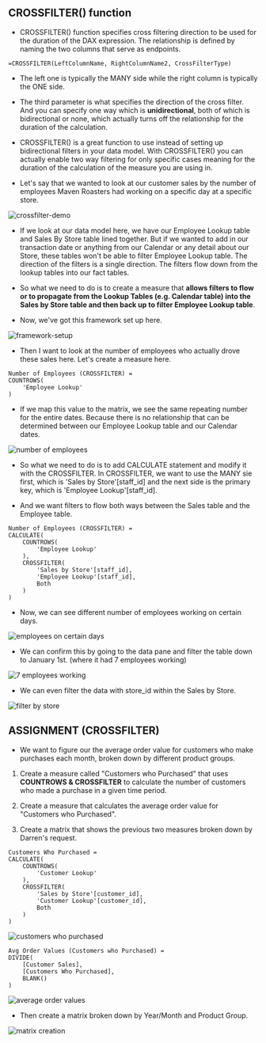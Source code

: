 ## CROSSFILTER() function

- CROSSFILTER() function specifies cross filtering direction to be used for the duration of the DAX expression. The relationship is defined by naming the two columns that serve as endpoints.


```
=CROSSFILTER(LeftColumnName, RightColumnName2, CrossFilterType)
```

- The left one is typically the MANY side while the right column is typically the ONE side.


- The third parameter is what specifies the direction of the cross filter. And you can specify one way which is **unidirectional**, both of which is bidirectional or none, which actually turns off the relationship for the duration of the calculation.

- CROSSFILTER() is a great function to use instead of setting up bidirectional filters in your data model. With CROSSFILTER() you can actually enable two way filtering for only specific cases meaning for the duration of the calculation of the measure you are using in.


- Let's say that we wanted to look at our customer sales by the number of employees Maven Roasters had working on a specific day at a specific store.


![crossfilter-demo](/Relationship_pictures/CROSSFILTER-demo.png "CROSSFILTER demo")


- If we look at our data model here, we have our Employee Lookup table and Sales By Store table lined together. But if we wanted to add in our transaction date or anything from our Calendar or any detail about our Store, these tables won't be able to filter Employee Lookup table. The direction of the filters is a single direction. The filters flow down from the lookup tables into our fact tables. 


- So what we need to do is to create a measure that **allows filters to flow or to propagate from the Lookup Tables (e.g. Calendar table) into the Sales by Store table and then back up to filter Employee Lookup table**.


- Now, we've got this framework set up here.


![framework-setup](/Relationship_pictures/framework-setup.png "framework set up")


- Then I want to look at the number of employees who actually drove these sales here. Let's create a measure here.


```
Number of Employees (CROSSFILTER) = 
COUNTROWS(
    'Employee Lookup'
)
```

- If we map this value to the matrix, we see the same repeating number for the entire dates. Because there is no relationship that can be determined between our Employee Lookup table and our Calendar dates.


![number of employees](/Relationship_pictures/number%20of%20employees.png "number of employees")


- So what we need to do is to add CALCULATE statement and modify it with the CROSSFILTER. In CROSSFILTER, we want to use the MANY sie first, which is 'Sales by Store'[staff_id] and the next side is the primary key, which is 'Employee Lookup'[staff_id].

- And we want filters to flow both ways between the Sales table and the Employee table.


```
Number of Employees (CROSSFILTER) = 
CALCULATE(
    COUNTROWS(
        'Employee Lookup'
    ),
    CROSSFILTER(
        'Sales by Store'[staff_id],
        'Employee Lookup'[staff_id],
        Both
    )
)
```

- Now, we can see different number of employees working on certain days.


![employees on certain days](/Relationship_pictures/employees%20on%20certain%20days.png "employees on certain days")


- We can confirm this by going to the data pane and filter the table down to January 1st. (where it had 7 employees working)


![7 employees working](/Relationship_pictures/7%20employees%20working.png "7 employees working")


- We can even filter the data with store_id within the Sales by Store.


![filter by store](/Relationship_pictures/filtering%20by%20store.png "filter by store")


## ASSIGNMENT (CROSSFILTER)

- We want to figure our the average order value for customers who make purchases each month, broken down by different product groups.


1. Create a measure called "Customers who Purchased" that uses **COUNTROWS & CROSSFILTER** to calculate the number of customers who made a purchase in a given time period.


2. Create a measure that calculates the average order value for "Customers who Purchased".


3. Create a matrix that shows the previous two measures broken down by Darren's request.


```
Customers Who Purchased = 
CALCULATE(
    COUNTROWS(
        'Customer Lookup'
    ),
    CROSSFILTER(
        'Sales by Store'[customer_id],
        'Customer Lookup'[customer_id],
        Both
    )
)
```

![customers who purchased](/Relationship_pictures/customers%20who%20purchased.png "customers who purchased")


```
Avg Order Values (Customers who Purchased) = 
DIVIDE(
    [Customer Sales],
    [Customers Who Purchased],
    BLANK()
)
```

![average order values](/Relationship_pictures/avg%20order%20values.png "avg order values")


- Then create a matrix broken down by Year/Month and Product Group.


![matrix creation](/Relationship_pictures/matrix-creation.png "matrix creation")


